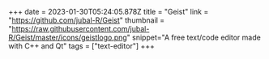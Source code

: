 +++
date = 2023-01-30T05:24:05.878Z
title = "Geist"
link = "https://github.com/jubal-R/Geist"
thumbnail = "https://raw.githubusercontent.com/jubal-R/Geist/master/icons/geistlogo.png"
snippet="A free text/code editor made with C++ and Qt"
tags = ["text-editor"]
+++
